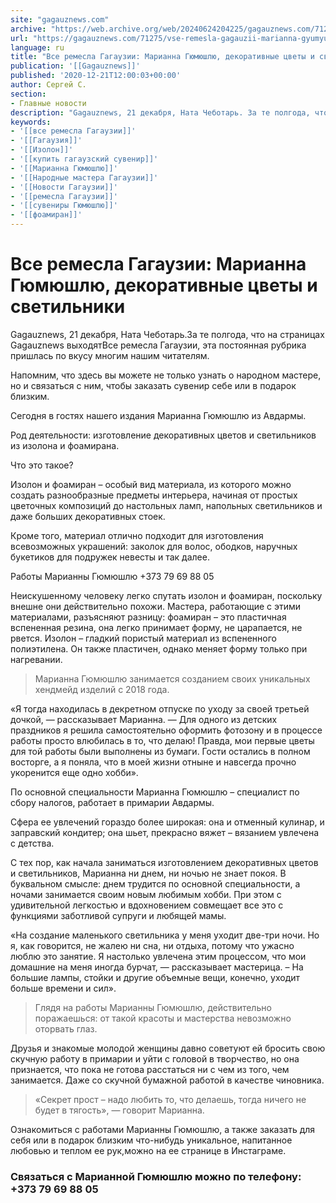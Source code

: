 ```yaml
---
site: "gagauznews.com"
archive: "https://web.archive.org/web/20240624204225/gagauznews.com/71275/vse-remesla-gagauzii-marianna-gyumyushlyu-dekorativnye-tsvety-i-svetilniki.html"
url: "https://gagauznews.com/71275/vse-remesla-gagauzii-marianna-gyumyushlyu-dekorativnye-tsvety-i-svetilniki.html"
language: ru
title: "Все ремесла Гагаузии: Марианна Гюмюшлю, декоративные цветы и светильники"
publication: '[[Gagauznews]]'
published: '2020-12-21T12:00:03+00:00'
author: Сергей С.
section:
- Главные новости
description: "Gagauznews, 21 декабря, Ната Чеботарь. За те полгода, что на страницах Gagauznews выходят Все ремесла Гагаузии, эта постоянная рубрика пришлась по вкусу многим нашим читателям. Напомним, что здесь вы можете не только узнать о народном мастере, но и связаться с ним, чтобы заказать сувенир себе или в подарок близким. Сегодня в гостях нашего издания Марианна Гюмюшлю из Авдармы. Род деятельности: изготовление декоративных цветов и светильников из изолона и фоамирана. Что это такое? Изолон и фоамиран – особый вид материала, из которого можно создать разнообразные предметы интерьера, начиная от простых цветочных композиций до настольных ламп, напольных светильников и даже больших декоративных […]"
keywords:
- '[[все ремесла Гагаузии]]'
- '[[Гагаузия]]'
- '[[Изолон]]'
- '[[купить гагаузский сувенир]]'
- '[[Марианна Гюмюшлю]]'
- '[[Народные мастера Гагаузии]]'
- '[[Новости Гагаузии]]'
- '[[ремесла Гагаузии]]'
- '[[сувениры Гюмюшлю]]'
- '[[фоамиран]]'
---
```


# Все ремесла Гагаузии: Марианна Гюмюшлю, декоративные цветы и светильники

Gagauznews, 21 декабря, Ната Чеботарь.За те полгода, что на страницах Gagauznews выходятВсе ремесла Гагаузии, эта постоянная рубрика пришлась по вкусу многим нашим читателям.

Напомним, что здесь вы можете не только узнать о народном мастере, но и связаться с ним, чтобы заказать сувенир себе или в подарок близким.

Сегодня в гостях нашего издания Марианна Гюмюшлю из Авдармы.

Род деятельности: изготовление декоративных цветов и светильников из изолона и фоамирана.

Что это такое?

Изолон и фоамиран – особый вид материала, из которого можно создать разнообразные предметы интерьера, начиная от простых цветочных композиций до настольных ламп, напольных светильников и даже больших декоративных стоек.

Кроме того, материал отлично подходит для изготовления всевозможных украшений: заколок для волос, ободков, наручных букетиков для подружек невесты и так далее.

Работы Марианны Гюмюшлю +373 79 69 88 05

Неискушенному человеку легко спутать изолон и фоамиран, поскольку внешне они действительно похожи. Мастера, работающие с этими материалами, разъясняют разницу: фоамиран – это пластичная вспененная резина, она легко принимает форму, не царапается, не рвется. Изолон – гладкий пористый материал из вспененного полиэтилена. Он также пластичен, однако меняет форму только при нагревании.

> Марианна Гюмюшлю занимается созданием своих уникальных хендмейд изделий с 2018 года.

«Я тогда находилась в декретном отпуске по уходу за своей третьей дочкой, — рассказывает Марианна. — Для одного из детских праздников я решила самостоятельно оформить фотозону и в процессе работы просто влюбилась в то, что делаю! Правда, мои первые цветы для той работы были выполнены из бумаги. Гости остались в полном восторге, а я поняла, что в моей жизни отныне и навсегда прочно укоренится еще одно хобби».

По основной специальности Марианна Гюмюшлю – специалист по сбору налогов, работает в примарии Авдармы.

Сфера ее увлечений гораздо более широкая: она и отменный кулинар, и заправский кондитер; она шьет, прекрасно вяжет – вязанием увлечена с детства.

С тех пор, как начала заниматься изготовлением декоративных цветов и светильников, Марианна ни днем, ни ночью не знает покоя. В буквальном смысле: днем трудится по основной специальности, а ночами занимается своим новым любимым хобби. При этом с удивительной легкостью и вдохновением совмещает все это с функциями заботливой супруги и любящей мамы.

«На создание маленького светильника у меня уходит две-три ночи. Но я, как говорится, не жалею ни сна, ни отдыха, потому что ужасно люблю это занятие. Я настолько увлечена этим процессом, что мои домашние на меня иногда бурчат, — рассказывает мастерица. – На большие лампы, стойки и другие объемные вещи, конечно, уходит больше времени и сил».

> Глядя на работы Марианны Гюмюшлю, действительно поражаешься: от такой красоты и мастерства невозможно оторвать глаз.

Друзья и знакомые молодой женщины давно советуют ей бросить свою скучную работу в примарии и уйти с головой в творчество, но она признается, что пока не готова расстаться ни с чем из того, чем занимается. Даже со скучной бумажной работой в качестве чиновника.

> «Секрет прост – надо любить то, что делаешь, тогда ничего не будет в тягость», — говорит Марианна.

Ознакомиться с работами Марианны Гюмюшлю, а также заказать для себя или в подарок близким что-нибудь уникальное, напитанное любовью и теплом ее рук,можно на ее странице в Инстаграме.

### Связаться с Марианной Гюмюшлю можно по телефону:  +373 79 69 88 05
